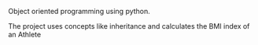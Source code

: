 Object oriented programming using python.

The project uses concepts like inheritance and calculates the BMI index of an Athlete